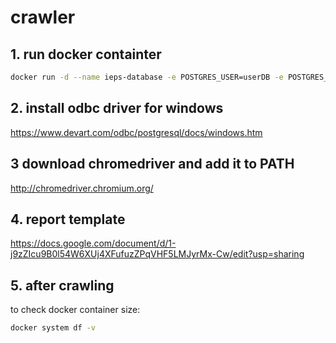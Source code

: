 # crawler
## 1. run docker containter
```bash
docker run -d --name ieps-database -e POSTGRES_USER=userDB -e POSTGRES_PASSWORD=postgres -e POSTGRES_DB=postgresDB -p 5431:5432 postgres:11.2
```
## 2. install odbc driver for windows
https://www.devart.com/odbc/postgresql/docs/windows.htm
## 3 download chromedriver and add it to PATH
http://chromedriver.chromium.org/
## 4. report template
https://docs.google.com/document/d/1-j9zZIcu9B0l54W6XUj4XFufuzZPqVHF5LMJyrMx-Cw/edit?usp=sharing
## 5. after crawling
to check docker container size:
```sh 
docker system df -v
```